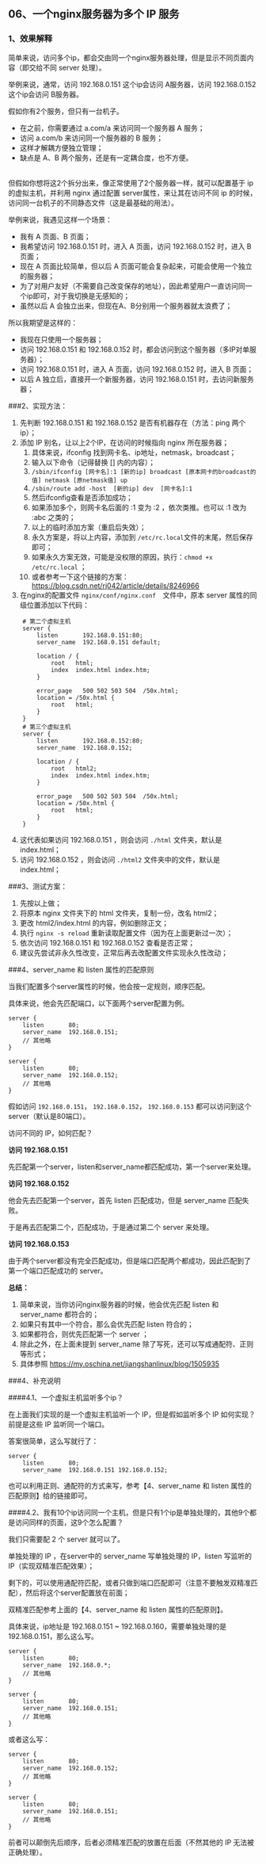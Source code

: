 ## 06、一个nginx服务器为多个 IP 服务

### 1、效果解释

简单来说，访问多个ip，都会交由同一个nginx服务器处理，但是显示不同页面内容（即交给不同 server 处理）。

举例来说，通常，访问 192.168.0.151 这个ip会访问 A服务器，访问 192.168.0.152 这个ip会访问 B服务器。

假如你有2个服务，但只有一台机子。

* 在之前，你需要通过 a.com/a 来访问同一个服务器 A 服务；
* 访问 a.com/b 来访问同一个服务器的 B 服务；
* 这样才解耦方便独立管理；
* 缺点是 A、B 两个服务，还是有一定耦合度，也不方便。

<br/>
但假如你想将这2个拆分出来，像正常使用了2个服务器一样，就可以配置基于 ip 的虚拟主机，并利用 nginx 通过配置 server属性，来让其在访问不同 ip 的时候，访问同一台机子的不同静态文件（这是最基础的用法）。

举例来说，我遇见这样一个场景：

* 我有 A 页面、B 页面；
* 我希望访问 192.168.0.151 时，进入 A 页面，访问 192.168.0.152 时，进入 B 页面；
* 现在 A 页面比较简单，但以后 A 页面可能会复杂起来，可能会使用一个独立的服务器；
* 为了对用户友好（不需要自己改变保存的地址），因此希望用户一直访问同一个ip即可，对于我切换是无感知的；
* 虽然以后 A 会独立出来，但现在A、B分别用一个服务器就太浪费了；

所以我期望是这样的：

* 我现在只使用一个服务器；
* 访问 192.168.0.151 和 192.168.0.152 时，都会访问到这个服务器（多IP对单服务器）；
* 访问 192.168.0.151 时，进入 A 页面，访问 192.168.0.152 时，进入 B 页面；
* 以后 A 独立后，直接开一个新服务器，访问 192.168.0.151 时，去访问新服务器；

###2、实现方法：

1. 先判断 192.168.0.151 和 192.168.0.152 是否有机器存在（方法：ping 两个ip）；
2. 添加 IP 别名，让以上2个IP，在访问的时候指向 nginx 所在服务器；
    1. 具体来说，ifconfig 找到网卡名、ip地址，netmask，broadcast；
    2. 输入以下命令（记得替换 [] 内的内容）；
    3. ``/sbin/ifconfig [网卡名]:1 [新的ip] broadcast [原本网卡的broadcast的值] netmask [原netmask值] up``
    4. ``/sbin/route add -host  [新的ip] dev  [网卡名]:1``
    5. 然后ifconfig查看是否添加成功；
    6. 如果添加多个，则网卡名后面的 :1 变为 :2 ，依次类推。也可以 :1 改为 :abc 之类的；
    7. 以上的临时添加方案（重启后失效）；
    8. 永久方案是，将以上内容，添加到 ``/etc/rc.local``文件的末尾，然后保存即可；
    9. 如果永久方案无效，可能是没权限的原因，执行：``chmod +x /etc/rc.local`` ；
    10. 或者参考一下这个链接的方案：https://blog.csdn.net/rj042/article/details/8246966
3. 在nginx的配置文件 ``nginx/conf/nginx.conf``　文件中，原本 server 属性的同级位置添加以下代码：
```
    # 第二个虚拟主机
    server {
        listen       192.168.0.151:80;
        server_name  192.168.0.151 default;
    
        location / {
            root   html;
            index  index.html index.htm;
        }
    
        error_page   500 502 503 504  /50x.html;
        location = /50x.html {
            root   html;
        }
    }
    # 第三个虚拟主机
    server {
        listen       192.168.0.152:80;
        server_name  192.168.0.152;
    
        location / {
            root   html2;
            index  index.html index.htm;
        }
    
        error_page   500 502 503 504  /50x.html;
        location = /50x.html {
            root   html;
        }
    }
```
4. 这代表如果访问 192.168.0.151 ，则会访问 ``./html`` 文件夹，默认是 index.html；
5. 访问 192.168.0.152 ，则会访问 ``./html2`` 文件夹中的文件，默认是 index.html；

###3、测试方案：

1. 先按以上做；
2. 将原本 nginx 文件夹下的 html 文件夹，复制一份，改名 html2；
3. 更改 html2/index.html 的内容，例如删除正文；
4. 执行 ``nginx -s reload`` 重新读取配置文件（因为在上面更新过一次）；
5. 依次访问 192.168.0.151 和 192.168.0.152 查看是否正常；
6. 建议先尝试非永久性改变，正常后再去改配置文件实现永久性改动；

###4、server_name 和 listen 属性的匹配原则

当我们配置多个server属性的时候，他会按一定规则，顺序匹配。

具体来说，他会先匹配端口，以下面两个server配置为例。

```
server {
    listen       80;
    server_name  192.168.0.151;
    // 其他略
}

server {
    listen       80;
    server_name  192.168.0.152;
    // 其他略
}
```

假如访问 ``192.168.0.151``， ``192.168.0.152``， ``192.168.0.153`` 都可以访问到这个server（默认是80端口）。

访问不同的 IP，如何匹配？

<b>访问 192.168.0.151</b>

先匹配第一个server，listen和server_name都匹配成功，第一个server来处理。

<b>访问 192.168.0.152</b>

他会先去匹配第一个server，首先 listen 匹配成功，但是 server_name 匹配失败。

于是再去匹配第二个，匹配成功，于是通过第二个 server 来处理。

<b>访问 192.168.0.153</b>

由于两个server都没有完全匹配成功，但是端口匹配两个都成功，因此匹配到了第一个端口匹配成功的 server。

<b>总结：</b>

1. 简单来说，当你访问nginx服务器的时候，他会优先匹配 listen 和 server_name 都符合的；
2. 如果只有其中一个符合，那么会优先匹配 listen 符合的；
3. 如果都符合，则优先匹配第一个 server ；
4. 除此之外，在上面未提到 server_name 除了写死，还可以写成通配符、正则等形式；
5. 具体参照 https://my.oschina.net/jiangshanlinux/blog/1505935


###4、补充说明

####4.1、一个虚拟主机监听多个ip？

在上面我们实现的是一个虚拟主机监听一个 IP，但是假如监听多个 IP 如何实现？前提是这些 IP 监听同一个端口。

答案很简单，这么写就行了：

```
server {
    listen       80;
    server_name  192.168.0.151 192.168.0.152;
```

也可以利用正则、通配符的方式来写，参考【4、server_name 和 listen 属性的匹配原则】给的链接即可。

####4.2、我有10个ip访问同一个主机，但是只有1个ip是单独处理的，其他9个都是访问同样的页面，这9个怎么配置？

我们只需要配 2 个 server 就可以了。

单独处理的 IP ，在server中的 server_name 写单独处理的 IP，listen 写监听的 IP（实现双精准匹配效果）；

剩下的，可以使用通配符匹配，或者只做到端口匹配即可（注意不要触发双精准匹配），然后将这个server配置放在前面；

双精准匹配参考上面的【4、server_name 和 listen 属性的匹配原则】。

具体来说，ip地址是 192.168.0.151 ~ 192.168.0.160，需要单独处理的是 192.168.0.151，那么这么写。

```
server {
    listen       80;
    server_name  192.168.0.*;
    // 其他略
}

server {
    listen       80;
    server_name  192.168.0.151;
    // 其他略
}
```

或者这么写：

```
server {
    listen       80;
    server_name  192.168.0.152;
    // 其他略
}

server {
    listen       80;
    server_name  192.168.0.151;
    // 其他略
}
```

前者可以颠倒先后顺序，后者必须精准匹配的放置在后面（不然其他的 IP 无法被正确处理）。